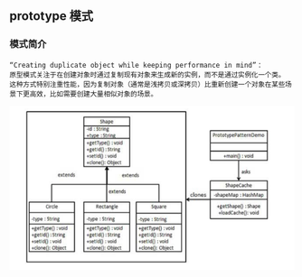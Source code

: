 ## prototype 模式
### 模式简介
```
“Creating duplicate object while keeping performance in mind”：
原型模式关注于在创建对象时通过复制现有对象来生成新的实例，而不是通过实例化一个类。
这种方式特别注重性能，因为复制对象（通常是浅拷贝或深拷贝）比重新创建一个对象在某些场景下更高效，比如需要创建大量相似对象的场景。
```
![img.png](img.png)